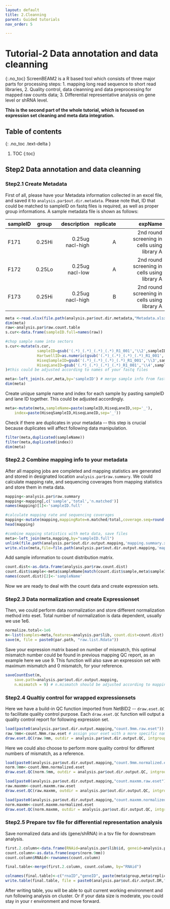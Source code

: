 ```yaml
---
layout: default
title: 2.Cleanning
parent: Guided tutorials
nav_order: 5

---
```


# Tutorial-2 Data annotation and data cleanning
{:.no_toc}
ScreenBEAM2 is a R based tool which consists of three major parts for processing steps: 1. mapping long read sequence to short read libraries, 2. Quality control, data cleanning and data preprocessing for mapped raw counts data; 3. Differential representative analysis on gene level or shRNA level.

**This is the second part of the whole tutorial, which is focused on expression set cleaning and meta data integration.**

## Table of contents
{: .no_toc .text-delta }

1. TOC
{:toc}

## Step2 Data annotation and data cleanning
### Step2.1 Create Metadata 
First of all, please have your Metadata information collected in an excel file, and saved it to `analysis.par$out.dir.metadata`. Please note that, ID that could be matched to sampleID on fastq files is required, as well as proper group informations. A sample metadata file is shown as follows:

**sampleID**|**group**|description|replicate|expName|
| ------------- |:-------------:| -----:|-----:|-----:|
|F171| 0.25Hi| 0.25ug nacl-high | A | 2nd round screening in cells using library A
|F172| 0.25Lo| 0.25ug nacl-low  | A | 2nd round screening in cells using library A
|F173| 0.25Hi| 0.25ug nacl-high | B | 2nd round screening in cells using library A


```R
meta <-read.xlsx(file.path(analysis.par$out.dir.metadata,"Metadata.xlsx"), sheet = 1)
dim(meta)
raw<-analysis.par$raw.count.table
s.cur<-data.frame(sampleID.full=names(raw))

#chop sample name into sectors
s.cur<-mutate(s.cur,
              sampleID=gsub('(.*)_(.*)_(.*)_(.*)_R1_001','\\2',sampleID.full),
              HartwellID=as.numeric(gsub('(.*)_(.*)_(.*)_(.*)_R1_001','\\1',sampleID.full)),
              HiseqSampleID=gsub('(.*)_(.*)_(.*)_(.*)_R1_001','\\3',sampleID.full),
              HiseqLaneID=gsub('(.*)_(.*)_(.*)_(.*)_R1_001','\\4',sampleID.full)
)#this could be adjusted according to names of your fastq files

meta<-left_join(s.cur,meta,by='sampleID') # merge sample info from fastq with your meta data
dim(meta)
```

Create unique sample name and index for each sample by pasting sampleID and lane ID together. This could be adjusted accordingly.
```R
meta<-mutate(meta,sampleName=paste(sampleID,HiseqLaneID,sep='_'),  
	index=paste(HiseqSampleID,HiseqLaneID,sep='_')) 
```

Check if there are duplicates in your metadata -- this step is crucial because duplicates will affect following data manipulation. 

```R	
filter(meta,duplicated(sampleName))
filter(meta,duplicated(index))
dim(meta)
```

### Step2.2 Combine mapping info to your metadata
After all mapping jobs are completed and mapping statistics are generated and stored in designated location `analysis.par$raw.summary`. We could calculate mapping rate, and sequencing coverages from mapping statistics and store them in meta data.

```R
mapping<-analysis.par$raw.summary
mapping<-mapping[,c('sample','total','n.matched')]
names(mapping)[1]<-'sampleID.full'

#calculate mapping rate and sequencing coverages
mapping<-mutate(mapping,mappingRate=n.matched/total,coverage.seq=round(n.matched/nrow(analysis.par$raw.count.table)))
head(mapping) 

#combine mapping statistics with meta data, save files
meta<-left_join(meta,mapping,by="sampleID.full")
unlink(file.path(analysis.par$out.dir.output.mapping,'mapping.summary.xlsx'))
write.xlsx(meta,file=file.path(analysis.par$out.dir.output.mapping,'mapping.summary.xlsx'),sheet='mapping')
```

Add sample information to count distribution matrix.
```R
count.dist<-as.data.frame(analysis.par$raw.count.dist)
count.dist$sample<-meta$sampleName[match(count.dist$sample,meta$sampleID.full)]
names(count.dist)[2]<-'sampleName'
```
Now we are ready to deal with the count data and create expression sets.


### Step2.3 Data normalization and create Expressionset
Then, we could perform data normalization and store different normalization method into eset. Total number of normalization is data dependent, usually we use 1e6.

```R
normalize.total<-1e6
m<-list(samples=meta,features=analysis.par$lib, count.dist=count.dist)
save(m, file = paste0(par.path, "raw.list.Rdata"))
```

Save your expression matrix based on number of mismatch, this optimal mismatch number could be found in previous mapping QC report, as an example here we use 9. This function will also save an expression set with maximum mismatch and 0 mismatch, for your reference.

```R
saveCountEset(m,
	save.path=analysis.par$out.dir.output.mapping, 
	n.mismatch = 9) # n.mismatch should be adjusted according to mapping qc
```

### Step2.4 Qualtiy control for wrapped expressionsets
Here we have a build-in QC function imported from NetBID2 -- `draw.eset.QC` to facilitate quality control purpose. Each `draw.eset.QC` function will output a quality control report for following expression set.

```R
load(paste0(analysis.par$out.dir.output.mapping,"count.9mm.raw.eset"));
raw.9mm<-count.Nmm.raw.eset # assign your eset with a more specific name
draw.eset.QC(raw.9mm, outdir = analysis.par$out.dir.output.QC, intgroup = 'group', do.logtransform = T, prefix = 'raw.9mm_', choose_plot = c("heatmap", "pca","density","correlation","meansd"))
```

Here we could also choose to perform more quality control for different numbers of mismatch, as a reference.

```R
load(paste0(analysis.par$out.dir.output.mapping,"count.9mm.normalized.eset.1M.eset"));
norm.9mm<-count.Nmm.normalized.eset
draw.eset.QC(norm.9mm, outdir = analysis.par$out.dir.output.QC, intgroup = 'group', do.logtransform = T, prefix = 'norm.9mm_', choose_plot = c("heatmap", "pca","density","correlation","meansd"))

load(paste0(analysis.par$out.dir.output.mapping,"count.maxmm.raw.eset"));
raw.maxmm<-count.maxmm.raw.eset
draw.eset.QC(raw.maxmm, outdir = analysis.par$out.dir.output.QC, intgroup = 'group', do.logtransform = T, prefix = 'raw.maxmm_', choose_plot = c("heatmap", "pca","density","correlation","meansd"))

load(paste0(analysis.par$out.dir.output.mapping,"count.maxmm.normalized.1M.eset"));
norm.maxmm<-count.maxmm.normalized.eset
draw.eset.QC(norm.maxmm, outdir = analysis.par$out.dir.output.QC, intgroup = 'group', do.logtransform = T, prefix = 'norm.maxmm_', choose_plot = c("heatmap", "pca","density","correlation","meansd"))
```


### Step2.5 Prepare tsv file for differential representation analysis
Save normalized data and ids (gene/shRNA) in a tsv file for downstream analysis.

```R
first.2.column<-data.frame(RNAid=analysis.par$lib$id, geneid=analysis.par$lib$gene)
count.column<-as.data.frame(exprs(norm.9mm))
count.column$RNAid<-rownames(count.column)

final.table<-merge(first.2.column, count.column, by="RNAid")

colnames(final.table)<-c("rnaID","geneID", paste(meta$group,meta$replicate, sep = "_"))
write.table(final.table, file = paste0(analysis.par$out.dir.output.DR,"YOUR_PROJECT_9mm_normalized.tsv"), quote = F, row.names = F, sep='\t')

```
After writing table, you will be able to quit current working environment and run following analysis on cluster. Or if your data size is moderate, you could stay in your r environment and move forward.


